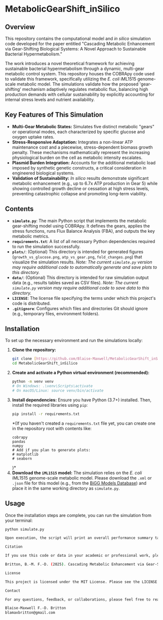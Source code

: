 # MetabolicGearShift_inSilico

## Overview

This repository contains the computational model and *in silico* simulation code developed for the paper entitled "Cascading Metabolic Enhancement via Gear-Shifting Biological Systems: A Novel Approach to Sustainable Bacterial Hypermetabolism."

The work introduces a novel theoretical framework for achieving sustainable bacterial hypermetabolism through a dynamic, multi-gear metabolic control system. This repository houses the COBRApy code used to validate this framework, specifically utilizing the *E. coli* iML1515 genome-scale metabolic model. The simulations validate how the proposed 'gear-shifting' mechanism adaptively regulates metabolic flux, balancing high production demands with cellular sustainability by explicitly accounting for internal stress levels and nutrient availability.

## Key Features of This Simulation

* **Multi-Gear Metabolic States:** Simulates five distinct metabolic "gears" or operational modes, each characterized by specific glucose and oxygen uptake rates.
* **Stress-Responsive Adaptation:** Integrates a non-linear ATP maintenance cost and a piecewise, stress-dependent biomass growth penalty. These mechanisms mathematically represent the increasing physiological burden on the cell as metabolic intensity escalates.
* **Plasmid Burden Integration:** Accounts for the additional metabolic load imposed by synthetic genetic constructs, a critical consideration in engineered biological systems.
* **Validation of Sustainability:** *In silico* results demonstrate significant metabolic enhancement (e.g., up to 6.7x ATP production in Gear 5) while showing controlled growth decline or cessation at high stress levels, preventing catastrophic collapse and promoting long-term viability.

## Contents

* **`simulate.py`**: The main Python script that implements the metabolic gear-shifting model using COBRApy. It defines the gears, applies the stress functions, runs Flux Balance Analysis (FBA), and outputs the key metabolic metrics.
* **`requirements.txt`**: A list of all necessary Python dependencies required to run the simulation successfully.
* **`plots/`**: (Optional) This directory is intended for generated figures (`growth_vs_glucose.png`, `atp_vs_gear.png`, `fold_changes.png`) that visualize the simulation results. *Note: The current `simulate.py` version may require additional code to automatically generate and save plots to this directory.*
* **`data/`**: (Optional) This directory is intended for raw simulation output data (e.g., results tables saved as CSV files). *Note: The current `simulate.py` version may require additional code to save data to this directory.*
* **`LICENSE`**: The license file specifying the terms under which this project's code is distributed.
* **`.gitignore`**: Configures which files and directories Git should ignore (e.g., temporary files, environment folders).

## Installation

To set up the necessary environment and run the simulations locally:

1.  **Clone the repository:**
    ```bash
    git clone [https://github.com/Blaise-Maxwell/MetabolicGearShift_inSilico.git](https://github.com/Blaise-Maxwell/MetabolicGearShift_inSilico.git)
    cd MetabolicGearShift_inSilico
    ```
2.  **Create and activate a Python virtual environment (recommended):**
    ```bash
    python -m venv venv
    # On Windows: .\venv\Scripts\activate
    # On macOS/Linux: source venv/bin/activate
    ```
3.  **Install dependencies:**
    Ensure you have Python (3.7+) installed. Then, install the required libraries using `pip`:
    ```bash
    pip install -r requirements.txt
    ```
    *(If you haven't created a `requirements.txt` file yet, you can create one in the repository root with contents like:
    ```
    cobrapy
    pandas
    numpy
    # Add if you plan to generate plots:
    # matplotlib
    # seaborn
    ```
    )*
4.  **Download the `iML1515` model:**
    The simulation relies on the *E. coli* iML1515 genome-scale metabolic model. Please download the `.xml` or `.json` file for this model (e.g., from the [BiGG Models Database](http://bigg.ucsd.edu/models/iML1515)) and place it in the same working directory as `simulate.py`.

## Usage

Once the installation steps are complete, you can run the simulation from your terminal:

```bash
python simulate.py

Upon execution, the script will print an overall performance summary table to the console. If further functionality for saving plots or data files is implemented in simulate.py, they will be generated in the respective plots/ and data/ directories.

Citation

If you use this code or data in your academic or professional work, please cite the associated paper:

Britton, B.-M. F.-D. (2025). Cascading Metabolic Enhancement via Gear-Shifting Biological Systems: A Novel Approach to Sustainable Bacterial Hypermetabolism. bioRxiv. [DOI to be added upon publication]

License

This project is licensed under the MIT License. Please see the LICENSE file in the repository root for full details.

Contact

For any questions, feedback, or collaborations, please feel free to reach out:

Blaise-Maxwell F.-D. Britton
blamaxbritton@gmail.com
